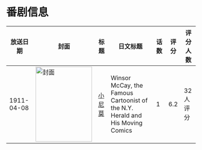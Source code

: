 # 番剧信息

|放送日期|封面|标题|日文标题|话数|评分|评分人数|
|---|---|---|---|---|---|---|
|1911-04-08|<img src="//lain.bgm.tv/pic/cover/c/eb/5b/110500_8vMKR.jpg" alt="封面" style="width:150px;height:200px;object-fit:cover;">|[小尼莫](https://bangumi.tv/subject/110500)|Winsor McCay, the Famous Cartoonist of the N.Y. Herald and His Moving Comics|1|6.2|32人评分|
